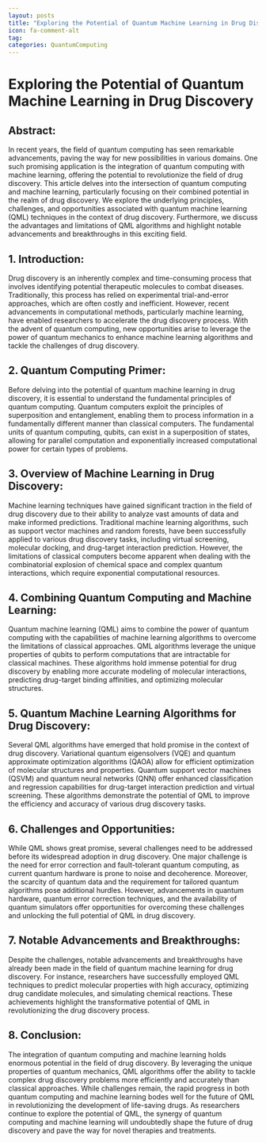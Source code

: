 ```yaml
---
layout: posts
title: "Exploring the Potential of Quantum Machine Learning in Drug Discovery"
icon: fa-comment-alt
tag:      
categories: QuantumComputing
---
```



# Exploring the Potential of Quantum Machine Learning in Drug Discovery

## Abstract:
In recent years, the field of quantum computing has seen remarkable advancements, paving the way for new possibilities in various domains. One such promising application is the integration of quantum computing with machine learning, offering the potential to revolutionize the field of drug discovery. This article delves into the intersection of quantum computing and machine learning, particularly focusing on their combined potential in the realm of drug discovery. We explore the underlying principles, challenges, and opportunities associated with quantum machine learning (QML) techniques in the context of drug discovery. Furthermore, we discuss the advantages and limitations of QML algorithms and highlight notable advancements and breakthroughs in this exciting field.

## 1. Introduction:
Drug discovery is an inherently complex and time-consuming process that involves identifying potential therapeutic molecules to combat diseases. Traditionally, this process has relied on experimental trial-and-error approaches, which are often costly and inefficient. However, recent advancements in computational methods, particularly machine learning, have enabled researchers to accelerate the drug discovery process. With the advent of quantum computing, new opportunities arise to leverage the power of quantum mechanics to enhance machine learning algorithms and tackle the challenges of drug discovery.

## 2. Quantum Computing Primer:
Before delving into the potential of quantum machine learning in drug discovery, it is essential to understand the fundamental principles of quantum computing. Quantum computers exploit the principles of superposition and entanglement, enabling them to process information in a fundamentally different manner than classical computers. The fundamental units of quantum computing, qubits, can exist in a superposition of states, allowing for parallel computation and exponentially increased computational power for certain types of problems.

## 3. Overview of Machine Learning in Drug Discovery:
Machine learning techniques have gained significant traction in the field of drug discovery due to their ability to analyze vast amounts of data and make informed predictions. Traditional machine learning algorithms, such as support vector machines and random forests, have been successfully applied to various drug discovery tasks, including virtual screening, molecular docking, and drug-target interaction prediction. However, the limitations of classical computers become apparent when dealing with the combinatorial explosion of chemical space and complex quantum interactions, which require exponential computational resources.

## 4. Combining Quantum Computing and Machine Learning:
Quantum machine learning (QML) aims to combine the power of quantum computing with the capabilities of machine learning algorithms to overcome the limitations of classical approaches. QML algorithms leverage the unique properties of qubits to perform computations that are intractable for classical machines. These algorithms hold immense potential for drug discovery by enabling more accurate modeling of molecular interactions, predicting drug-target binding affinities, and optimizing molecular structures.

## 5. Quantum Machine Learning Algorithms for Drug Discovery:
Several QML algorithms have emerged that hold promise in the context of drug discovery. Variational quantum eigensolvers (VQE) and quantum approximate optimization algorithms (QAOA) allow for efficient optimization of molecular structures and properties. Quantum support vector machines (QSVM) and quantum neural networks (QNN) offer enhanced classification and regression capabilities for drug-target interaction prediction and virtual screening. These algorithms demonstrate the potential of QML to improve the efficiency and accuracy of various drug discovery tasks.

## 6. Challenges and Opportunities:
While QML shows great promise, several challenges need to be addressed before its widespread adoption in drug discovery. One major challenge is the need for error correction and fault-tolerant quantum computing, as current quantum hardware is prone to noise and decoherence. Moreover, the scarcity of quantum data and the requirement for tailored quantum algorithms pose additional hurdles. However, advancements in quantum hardware, quantum error correction techniques, and the availability of quantum simulators offer opportunities for overcoming these challenges and unlocking the full potential of QML in drug discovery.

## 7. Notable Advancements and Breakthroughs:
Despite the challenges, notable advancements and breakthroughs have already been made in the field of quantum machine learning for drug discovery. For instance, researchers have successfully employed QML techniques to predict molecular properties with high accuracy, optimizing drug candidate molecules, and simulating chemical reactions. These achievements highlight the transformative potential of QML in revolutionizing the drug discovery process.

## 8. Conclusion:
The integration of quantum computing and machine learning holds enormous potential in the field of drug discovery. By leveraging the unique properties of quantum mechanics, QML algorithms offer the ability to tackle complex drug discovery problems more efficiently and accurately than classical approaches. While challenges remain, the rapid progress in both quantum computing and machine learning bodes well for the future of QML in revolutionizing the development of life-saving drugs. As researchers continue to explore the potential of QML, the synergy of quantum computing and machine learning will undoubtedly shape the future of drug discovery and pave the way for novel therapies and treatments.
